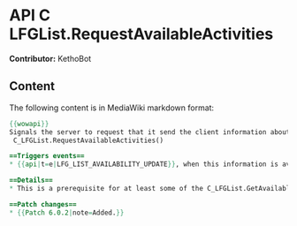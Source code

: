 # API C LFGList.RequestAvailableActivities

**Contributor:** KethoBot

## Content

The following content is in MediaWiki markdown format:

```mediawiki
{{wowapi}}
Signals the server to request that it send the client information about available activities.
 C_LFGList.RequestAvailableActivities()

==Triggers events==
* {{api|t=e|LFG_LIST_AVAILABILITY_UPDATE}}, when this information is available to the client

==Details==
* This is a prerequisite for at least some of the C_LFGList.GetAvailable* functions to return meaningful data.

==Patch changes==
* {{Patch 6.0.2|note=Added.}}
```